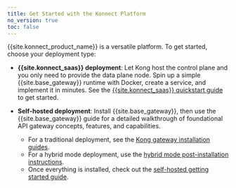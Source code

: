 ```yaml
---
title: Get Started with the Konnect Platform
no_version: true
toc: false
---
```


{{site.konnect_product_name}} is a versatile platform. To get started, choose
your deployment type:

* **{{site.konnect_saas}} deployment**: Let Kong host the control plane
and you only need to provide the data plane node. Spin up a simple
{{site.base_gateway}} runtime with Docker, create a service, and implement it
in minutes. See the
[{{site.konnect_saas}} quickstart guide](/konnect/getting-started/) to get
started.

* **Self-hosted deployment**:
Install {{site.base_gateway}}, then use the {{site.base_gateway}} guide for a
detailed walkthrough of foundational API gateway concepts, features, and
capabilities.
    * For a traditional deployment, see the [Kong gateway installation guides](/gateway/latest/install-and-run).
    * For a hybrid mode deployment, use the [hybrid mode post-installation instructions](/gateway/latest/plan-and-deploy/hybrid-mode/hybrid-mode-setup).
    * Once everything is installed, check out the
    [self-hosted getting started guide](/gateway/latest/get-started/comprehensive).
